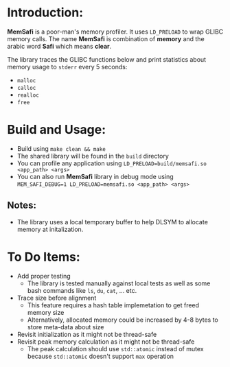 # Introduction:
**MemSafi** is a poor-man's memory profiler. It uses `LD_PRELOAD` to wrap GLIBC memory calls. The name **MemSafi** is combination of **memory** and the arabic word **Safi** which means **clear**.

The library traces the GLIBC functions below and print statistics about memory usage to `stderr` every 5 seconds:
- `malloc`
- `calloc`
- `realloc`
- `free`

# Build and Usage:
- Build using `make clean && make`
- The shared library will be found in the `build` directory
- You can profile any application using `LD_PRELOAD=build/memsafi.so <app_path> <args>`
- You can also run **MemSafi** library in debug mode using `MEM_SAFI_DEBUG=1 LD_PRELOAD=memsafi.so <app_path> <args>`

## Notes:
- The library uses a local temporary buffer to help DLSYM to allocate memory at initalization.

# To Do Items:
- Add proper testing
  - The library is tested manually against local tests as well as some bash commands like `ls`, `du`, `cat`, ... etc.
- Trace size before alignment
  - This feature requires a hash table implemetation to get freed memory size
  - Alternatively, allocated memory could be increased by 4-8 bytes to store meta-data about size
- Revisit initialization as it might not be thread-safe
- Revisit peak memory calculation as it might not be thread-safe
  - The peak calculation should use `std::atomic` instead of mutex because `std::atomic` doesn't support `max` operation
